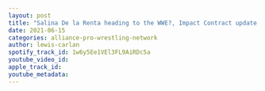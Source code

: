 ```yaml
---
layout: post
title: "Salina De la Renta heading to the WWE?, Impact Contract update on Moose"
date: 2021-06-15
categories: alliance-pro-wrestling-network
author: lewis-carlan
spotify_track_id: 1w6y5Ee1VEl3FL9AiRDc5a
youtube_video_id: 
apple_track_id: 
youtube_metadata: 
---
```

